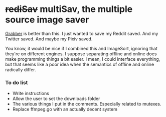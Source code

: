 # ~~rediSav~~ multiSav, the multiple source image saver

[Grabber](https://github.com/Bionus/imgbrd-grabber) is better than this. I just wanted to save my Reddit saved. And my Twitter saved. And maybe my Pixiv saved.

You know, it would be nice if I combined this and ImageSort, ignoring that they're on different engines. I suppose separating offline and online does make programming things a bit easier. I mean, I could interface everything, but that seems like a poor idea when the semantics of offline and online radically differ.

### To do list
 - Write instructions
 - Allow the user to set the downloads folder
 - The various things I put in the comments. Especially related to mutexes.
 - Replace ffmpeg.go with an actually decent system
